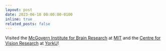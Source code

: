 ```yaml
---
layout: post
date: 2023-06-10 00:00:00-0100
inline: true
related_posts: false
---
```


Visited the <a href="https://mcgovern.mit.edu">McGovern Institute for Brain Research</a> at <a href="https://mit.edu">MIT</a> and the <a href="https://www.yorku.ca/cvr/">Centre for Vision Research</a> at <a href="https://www.yorku.ca">YorkU</a>!